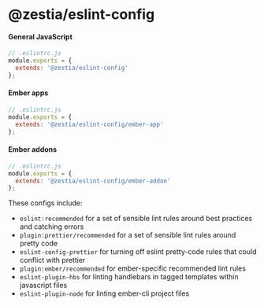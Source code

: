 # @zestia/eslint-config

#### General JavaScript

```javascript
// .eslintrc.js
module.exports = {
  extends: '@zestia/eslint-config'
};
```

#### Ember apps

```javascript
// .eslintrc.js
module.exports = {
  extends: '@zestia/eslint-config/ember-app'
};
```

#### Ember addons

```javascript
// .eslintrc.js
module.exports = {
  extends: '@zestia/eslint-config/ember-addon'
};
```

These configs include:

* `eslint:recommended` for a set of sensible lint rules around best practices and catching errors
* `plugin:prettier/recommended` for a set of sensible lint rules around pretty code
* `eslint-config-prettier` for turning off eslint pretty-code rules that could conflict with prettier
* `plugin:ember/recommended` for ember-specific recommended lint rules
* `eslint-plugin-hbs` for linting handlebars in tagged templates within javascript files
* `eslint-plugin-node` for linting ember-cli project files
